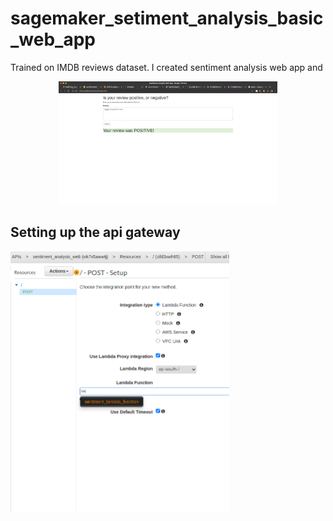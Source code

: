 # sagemaker_setiment_analysis_basic_web_app
Trained on IMDB reviews dataset. I created sentiment analysis web app and

<p align="center">
  <img src="raw/Screenshot from 2021-01-05 12-30-53.png" width="350" title="hover text">
  <h2> Setting up the api gateway </h2>
  <img src="raw/Screenshot from 2021-01-05 12-23-22.png" width="350" alt="accessibility text">
</p>
